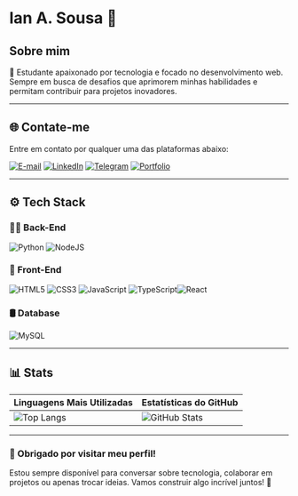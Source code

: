 # Ian A. Sousa 👾  

## Sobre mim  
🎯 Estudante apaixonado por tecnologia e focado no desenvolvimento web. Sempre em busca de desafios que aprimorem minhas habilidades e permitam contribuir para projetos inovadores.  

---

## 🌐 Contate-me  
Entre em contato por qualquer uma das plataformas abaixo:  

[![E-mail](https://img.shields.io/badge/-Email-000?style=for-the-badge&logo=microsoft-outlook&logoColor=007BFF)](mailto:iansousa.dev@gmail.com)  [![LinkedIn](https://img.shields.io/badge/LinkedIn-0077B5?style=for-the-badge&logo=linkedin&logoColor=white)](https://www.linkedin.com/in/ian-sousa08/)  [![Telegram](https://img.shields.io/badge/Telegram-000?style=for-the-badge&logo=telegram&logoColor=2CA5E0)](https://t.me/ian_sousa08)  [![Portfolio](https://img.shields.io/badge/Portfolio-FF5722?style=for-the-badge&logo=todoist&logoColor=white)](https://portifolio-ian-alves-sousas-projects.vercel.app)

---

## ⚙️ Tech Stack  

### 🧑‍💻 Back-End  
![Python](https://img.shields.io/badge/python-3670A0?style=for-the-badge&logo=python&logoColor=ffdd54) ![NodeJS](https://img.shields.io/badge/node.js-6DA55F?style=for-the-badge&logo=node.js&logoColor=black)  

### 🎨 Front-End  
![HTML5](https://img.shields.io/badge/HTML5-000?style=for-the-badge&logo=html5&logoColor=30A3DC) ![CSS3](https://img.shields.io/badge/CSS3-000?style=for-the-badge&logo=css3&logoColor=E94D5F) ![JavaScript](https://img.shields.io/badge/JavaScript-000?style=for-the-badge&logo=javascript&logoColor=30A3DC)  ![TypeScript](https://img.shields.io/badge/TypeScript-007ACC?style=for-the-badge&logo=typescript&logoColor=white)![React](https://img.shields.io/badge/React-20232A?style=for-the-badge&logo=react&logoColor=61DAFB)

### 🛢️ Database  
![MySQL](https://img.shields.io/badge/MySQL-00000F?style=for-the-badge&logo=mysql&logoColor=white)

---

## 📊 Stats  

| **Linguagens Mais Utilizadas** | **Estatísticas do GitHub** |  
|--------------------------------|----------------------------|  
| ![Top Langs](https://github-readme-stats-git-masterrstaa-rickstaa.vercel.app/api/top-langs/?username=Sousaian&layout=compact&bg_color=000&border_color=30A3DC&title_color=E94D5F&text_color=FFF) | ![GitHub Stats](https://github-readme-stats.vercel.app/api?username=Sousaian&theme=transparent&bg_color=000&border_color=30A3DC&show_icons=true&icon_color=30A3DC&title_color=FFF&text_color=FFF) |  

---

### 🌟 Obrigado por visitar meu perfil!  
Estou sempre disponível para conversar sobre tecnologia, colaborar em projetos ou apenas trocar ideias. Vamos construir algo incrível juntos! 🚀  
